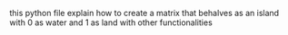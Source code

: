 this python file explain how to create a matrix that behalves as an island with 0 as water and 1 as land with other functionalities
